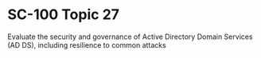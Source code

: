 # SC-100 Topic 27

Evaluate the security and governance of Active Directory Domain Services (AD DS), including resilience to common attacks
